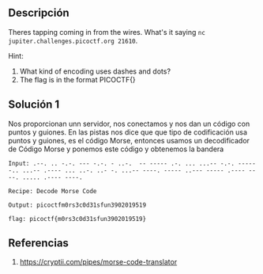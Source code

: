 ## Descripción 
Theres tapping coming in from the wires. What's it saying `nc jupiter.challenges.picoctf.org 21610`.

Hint:
1. What kind of encoding uses dashes and dots?
2. The flag is in the format PICOCTF{}
## Solución 1

Nos proporcionan unn servidor, nos conectamos y nos dan un código con puntos y guiones. En las pistas nos dice que que tipo de codificación usa puntos y guiones, es el código Morse, entonces usamos un decodificador de Código Morse y ponemos este código y obtenemos la bandera

```
Input: .--. .. -.-. --- -.-. - ..-.  -- ----- .-. ... ...-- -.-. ----- -.. ...-- .---- ... ..-. ..- -. ...-- ----. ----- ..--- ----- .---- ----. ..... .---- ----. 

Recipe: Decode Morse Code

Output: picoctfm0rs3c0d31sfun3902019519

flag: picoctf{m0rs3c0d31sfun3902019519}
```

## Referencias
1. https://cryptii.com/pipes/morse-code-translator